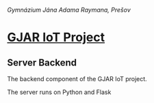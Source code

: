 *Gymnázium Jána Adama Raymana, Prešov*

# [GJAR IoT Project](https://github.com/GJAR-IoT/GJAR-IoT)
## Server Backend

The backend component of the GJAR IoT project. 

The server runs on Python and Flask
